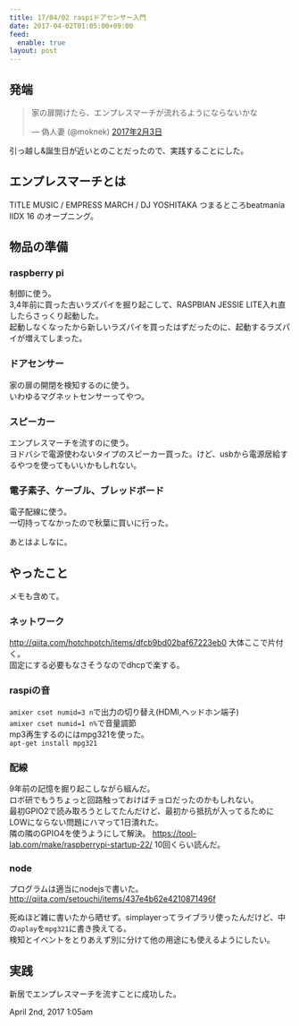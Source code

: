 ```yaml
---
title: 17/04/02 raspiドアセンサー入門
date: 2017-04-02T01:05:00+09:00
feed:
  enable: true
layout: post
---
```

<h2>発端</h2>    <blockquote class="twitter-tweet" data-lang="ja">      <p lang="ja" dir="ltr">        家の扉開けたら、エンプレスマーチが流れるようにならないかな      </p>      — 偽人妻 (@moknek)      <a href="https://twitter.com/moknek/status/827399704174436353" target="_blank">2017年2月3日</a>    </blockquote>    <script async src="//platform.twitter.com/widgets.js" charset="utf-8"></script>    <p>引っ越し&amp;誕生日が近いとのことだったので、実践することにした。</p>    <h2>エンプレスマーチとは</h2>    <p>      TITLE MUSIC / EMPRESS MARCH / DJ YOSHITAKA つまるところbeatmania IIDX 16      のオープニング。    </p>    <h2>物品の準備</h2>    <h3>raspberry pi</h3>    <p>      制御に使う。<br>      3,4年前に買った古いラズパイを掘り起こして、RASPBIAN JESSIE      LITE入れ直したらさっくり起動した。<br>      起動しなくなったから新しいラズパイを買ったはずだったのに、起動するラズパイが増えてしまった。    </p>    <h3>ドアセンサー</h3>    <p>      家の扉の開閉を検知するのに使う。<br>      いわゆるマグネットセンサーってやつ。    </p>    <h3>スピーカー</h3>    <p>      エンプレスマーチを流すのに使う。<br>      ヨドバシで電源使わないタイプのスピーカー買った。けど、usbから電源居給するやつを使ってもいいかもしれない。    </p>    <h3>電子素子、ケーブル、ブレッドボード</h3>    <p>      電子配線に使う。<br>      一切持ってなかったので秋葉に買いに行った。    </p>    <p>あとはよしなに。</p>    <h2>やったこと</h2>    <p>メモも含めて。</p>    <h3>ネットワーク</h3>    <p>      <a href="http://qiita.com/hotchpotch/items/dfcb9bd02baf67223eb0" target="_blank">http://qiita.com/hotchpotch/items/dfcb9bd02baf67223eb0</a>      大体ここで片付く。<br>      固定にする必要もなさそうなのでdhcpで楽する。    </p>    <h3>raspiの音</h3>    <p>      <code>amixer cset numid=3 n</code>で出力の切り替え(HDMI,ヘッドホン端子)<br><code>amixer cset numid=1 n%</code>で音量調節<br>      mp3再生するのにはmpg321を使った。<br><code>apt-get install mpg321</code>    </p>    <h3>配線</h3>    <p>      9年前の記憶を掘り起こしながら組んだ。<br>      ロボ研でもうちょっと回路触っておけばチョロだったのかもしれない。<br>      最初GPIO2で読み取ろうとしてたんだけど、最初から抵抗が入ってるためにLOWにならない問題にハマって1日潰れた。<br>      隣の隣のGPIO4を使うようにして解決。      <a href="https://tool-lab.com/make/raspberrypi-startup-22/" target="_blank">https://tool-lab.com/make/raspberrypi-startup-22/</a>      10回くらい読んだ。    </p>    <h3>node</h3>    <p>      プログラムは適当にnodejsで書いた。<br>      <a href="http://qiita.com/setouchi/items/437e4b62e4210871496f" target="_blank">http://qiita.com/setouchi/items/437e4b62e4210871496f</a>    </p>    <p>      死ぬほど雑に書いたから晒せず。simplayerってライブラリ使ったんだけど、中の<code>aplay</code>を<code>mpg321</code>に書き換えてる。<br>      検知とイベントをとりあえず別に分けて他の用途にも使えるようにしたい。    </p>    <h2>実践</h2>    <p>新居でエンプレスマーチを流すことに成功した。</p>    <div id="footer">      <span id="timestamp"> April 2nd, 2017 1:05am </span>    </div>
